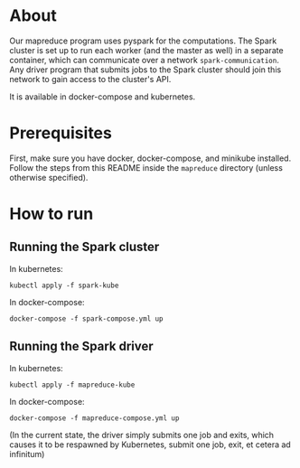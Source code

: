 # About
Our mapreduce program uses pyspark for the computations. 
The Spark cluster is set up to run each worker (and the master as well) in a separate container, which can communicate over a network ``spark-communication``.
Any driver program that submits jobs to the Spark cluster should join this network to gain access to the cluster's API.

It is available in docker-compose and kubernetes.

# Prerequisites
First, make sure you have docker, docker-compose, and minikube installed. 
Follow the steps from this README inside the ``mapreduce`` directory (unless otherwise specified).

# How to run

## Running the Spark cluster
In kubernetes:
```
kubectl apply -f spark-kube
```

In docker-compose:
```
docker-compose -f spark-compose.yml up
```

## Running the Spark driver
In kubernetes:
```
kubectl apply -f mapreduce-kube
```

In docker-compose:
```
docker-compose -f mapreduce-compose.yml up
```


(In the current state, the driver simply submits one job and exits, 
which causes it to be respawned by Kubernetes, submit one job, exit, et cetera ad infinitum)